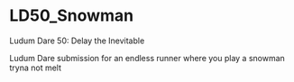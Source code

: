 # LD50_Snowman
Ludum Dare 50: Delay the Inevitable

Ludum Dare submission for an endless runner where you play a snowman tryna not melt
